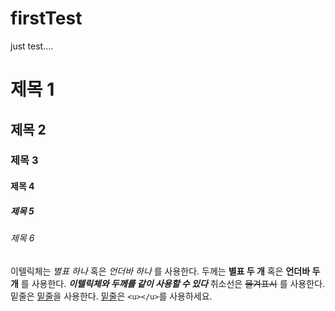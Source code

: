 # firstTest
just test....
# 제목 1
## 제목 2
### 제목 3
#### 제목 4
##### 제목 5
###### 제목 6

이텔릭체는 *별표 하나* 혹은 _언더바 하나_ 를 사용한다.
두께는 **별표 두 개** 혹은 __언더바 두 개__ 를 사용한다.
*__이텔릭체와 두께를 같이 사용할 수 있다__*
취소선은 ~~물겨표시~~ 를 사용한다.
밑줄은 <u>밑줄</u>을 사용한다.
<u>밑줄</u>은 `<u></u>`를 사용하세요.
